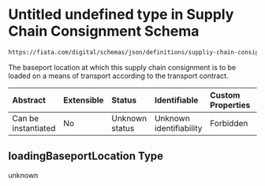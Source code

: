 # Untitled undefined type in Supply Chain Consignment Schema

```txt
https://fiata.com/digital/schemas/json/definitions/suppliy-chain-consignment.schema.json#/properties/loadingBaseportLocation
```

The baseport location at which this supply chain consignment is to be loaded on a means of transport according to the transport contract.

| Abstract            | Extensible | Status         | Identifiable            | Custom Properties | Additional Properties | Access Restrictions | Defined In                                                                                                                      |
| :------------------ | :--------- | :------------- | :---------------------- | :---------------- | :-------------------- | :------------------ | :------------------------------------------------------------------------------------------------------------------------------ |
| Can be instantiated | No         | Unknown status | Unknown identifiability | Forbidden         | Allowed               | none                | [supply-chain-consignment.schema.json*](../tooling/out/definitions/supply-chain-consignment.schema.json "open original schema") |

## loadingBaseportLocation Type

unknown
